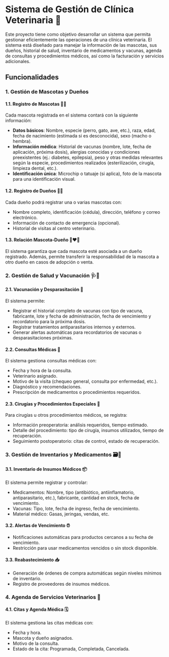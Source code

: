 # Sistema de Gestión de Clínica Veterinaria 🐾

Este proyecto tiene como objetivo desarrollar un sistema que permita gestionar eficientemente las operaciones de una clínica veterinaria. El sistema está diseñado para manejar la información de las mascotas, sus dueños, historial de salud, inventario de medicamentos y vacunas, agenda de consultas y procedimientos médicos, así como la facturación y servicios adicionales.

## Funcionalidades

### 1. Gestión de Mascotas y Dueños
#### 1.1. Registro de Mascotas 🐶🐱
Cada mascota registrada en el sistema contará con la siguiente información:
- **Datos básicos**: Nombre, especie (perro, gato, ave, etc.), raza, edad, fecha de nacimiento (estimada si es desconocida), sexo (macho o hembra).
- **Información médica**: Historial de vacunas (nombre, lote, fecha de aplicación, próxima dosis), alergias conocidas y condiciones preexistentes (ej.: diabetes, epilepsia), peso y otras medidas relevantes según la especie, procedimientos realizados (esterilización, cirugía, limpieza dental, etc.).
- **Identificación única**: Microchip o tatuaje (si aplica), foto de la mascota para una identificación visual.

#### 1.2. Registro de Dueños 🧑👩
Cada dueño podrá registrar una o varias mascotas con:
- Nombre completo, identificación (cédula), dirección, teléfono y correo electrónico.
- Información de contacto de emergencia (opcional).
- Historial de visitas al centro veterinario.

#### 1.3. Relación Mascota-Dueño 🐾❤️🧑
El sistema garantiza que cada mascota esté asociada a un dueño registrado. Además, permite transferir la responsabilidad de la mascota a otro dueño en casos de adopción o venta.

### 2. Gestión de Salud y Vacunación 🩺💉
#### 2.1. Vacunación y Desparasitación 💊
El sistema permite:
- Registrar el historial completo de vacunas con tipo de vacuna, fabricante, lote y fecha de administración, fecha de vencimiento y recordatorio para la próxima dosis.
- Registrar tratamientos antiparasitarios internos y externos.
- Generar alertas automáticas para recordatorios de vacunas o desparasitaciones próximas.

#### 2.2. Consultas Médicas 📅
El sistema gestiona consultas médicas con:
- Fecha y hora de la consulta.
- Veterinario asignado.
- Motivo de la visita (chequeo general, consulta por enfermedad, etc.).
- Diagnóstico y recomendaciones.
- Prescripción de medicamentos o procedimientos requeridos.

#### 2.3. Cirugías y Procedimientos Especiales 🏥
Para cirugías u otros procedimientos médicos, se registra:
- Información preoperatoria: análisis requeridos, tiempo estimado.
- Detalle del procedimiento: tipo de cirugía, insumos utilizados, tiempo de recuperación.
- Seguimiento postoperatorio: citas de control, estado de recuperación.

### 3. Gestión de Inventarios y Medicamentos 🗃️💊
#### 3.1. Inventario de Insumos Médicos 📦
El sistema permite registrar y controlar:
- Medicamentos: Nombre, tipo (antibiótico, antiinflamatorio, antiparasitario, etc.), fabricante, cantidad en stock, fecha de vencimiento.
- Vacunas: Tipo, lote, fecha de ingreso, fecha de vencimiento.
- Material médico: Gasas, jeringas, vendas, etc.

#### 3.2. Alertas de Vencimiento ⏰
- Notificaciones automáticas para productos cercanos a su fecha de vencimiento.
- Restricción para usar medicamentos vencidos o sin stock disponible.

#### 3.3. Reabastecimiento 📥
- Generación de órdenes de compra automáticas según niveles mínimos de inventario.
- Registro de proveedores de insumos médicos.

### 4. Agenda de Servicios Veterinarios 📆
#### 4.1. Citas y Agenda Médica 🗓️
El sistema gestiona las citas médicas con:
- Fecha y hora.
- Mascota y dueño asignados.
- Motivo de la consulta.
- Estado de la cita: Programada, Completada, Cancelada.
